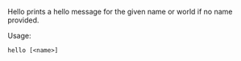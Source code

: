 Hello prints a hello message for the given name
or world if no name provided.

Usage:

    hello [<name>]
